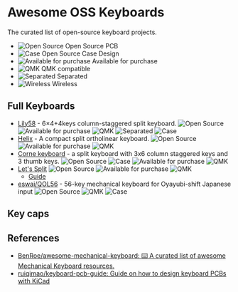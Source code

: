 # Awesome OSS Keyboards

The curated list of open-source keyboard projects.

- ![][oss] Open Source PCB
- ![][case] Open Source Case Design
- ![][shop] Available for purchase
- ![][qmk] QMK compatible
- ![][separated] Separated
- ![][wireless] Wireless

## Full Keyboards

- [Lily58](https://github.com/kata0510/Lily58) - 6×4+4keys column-staggered split keyboard. ![][oss] ![][shop] ![][qmk] ![][separated] ![][case]
- [Helix](https://github.com/MakotoKurauchi/helix) - A compact split ortholinear keyboard. ![][oss] ![][shop] ![][qmk]
- [Corne keyboard](https://github.com/foostan/crkbd) - a split keyboard with 3x6 column staggered keys and 3 thumb keys. ![][oss] ![][case] ![][shop] ![][qmk]
- [Let's Split](https://github.com/climbalima/let-s-Split-v2) ![][oss] ![][shop] ![][qmk]
  - [Guide](https://github.com/nicinabox/lets-split-guide#an-overly-verbose-guide-to-building-a-lets-split-keyboard)
- [eswai/QOL56](https://github.com/eswai/QOL56) - 56-key mechanical keyboard for Oyayubi-shift Japanese input ![][oss] ![][qmk] ![][case]

[case]: ./docs/case.svg "Case"
[oss]: ./docs/oss.svg "Open Source"
[qmk]: ./docs/qmk.svg "QMK"
[separated]: ./docs/separated.svg "Separated"
[shop]: ./docs/shop.svg "Available for purchase"
[wireless]: ./docs/wireless.svg "Wireless"

## Key caps

## References

- [BenRoe/awesome-mechanical-keyboard: ⌨️ A curated list of awesome Mechanical Keyboard resources.](https://github.com/BenRoe/awesome-mechanical-keyboard)
- [ruiqimao/keyboard-pcb-guide: Guide on how to design keyboard PCBs with KiCad](https://github.com/ruiqimao/keyboard-pcb-guide)
